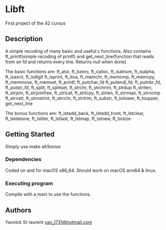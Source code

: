 # Libft

First project of the 42 cursus

## Description

A simple recoding of many basic and useful c functions. Also contains ft_printf(simple recoding of printf)
and get_next_line(function that reads from an fd and returns every line. Returns null when done)

The basic functions are: ft_atoi, ft_bzero, ft_calloc, ft_isalnum, ft_isalpha, ft_isascii, ft_isdigit
ft_isprint, ft_itoa, ft_memchr, ft_memcmp, ft_memcpy, ft_memmove, ft_memset, ft_printf, ft_putchar_fd
ft_putendl_fd, ft_putnbr_fd, ft_putstr_fd, ft_split, ft_splitset, ft_strchr, ft_strchrint, ft_strdup
ft_striteri, ft_strjoin, ft_strjoinfree, ft_strlcat,  ft_strlcpy, ft_strlen, ft_strmapi, ft_strncmp
ft_strnstr, ft_strnstrint, ft_strrchr, ft_strtrim, ft_substr, ft_tolower, ft_toupper, get_next_line

The bonus functions are: ft_lstadd_back, ft_lstadd_front, ft_lstclear, ft_lstdelone, ft_lstiter, ft_lstlast, ft_lstmap, ft_lstnew, ft_lstsize 

## Getting Started

Simply use make all/bonus

### Dependencies

Coded on and for macOS x86_64. Should work on macOS arm64 & linux.

### Executing program

Compile with a main to use the functions.

## Authors

Yannick St-laurent
yan_1731@hotmail.com
